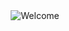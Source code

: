 
<div align="center">
</div>

<div align="center">
<img src="https://github.com/fnky/fnky/raw/fnky/img/welcome-fire.gif" alt="Welcome" align="center">
</div>
